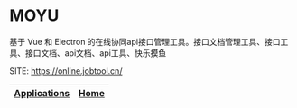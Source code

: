 # MOYU

 基于 Vue 和 Electron 的在线协同api接口管理工具。接口文档管理工具、接口工具、接口文档、api文档、api工具、快乐摸鱼

 SITE: https://online.jobtool.cn/

 | [Applications](https://portable-linux-apps.github.io/apps.html) | [Home](https://portable-linux-apps.github.io)
 | --- | --- |
